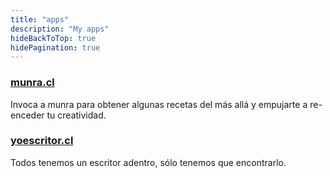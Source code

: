 ```yaml
---
title: "apps"
description: "My apps"
hideBackToTop: true
hidePagination: true
---
```


### [munra.cl](https://www.munra.cl) 
Invoca a munra para obtener algunas recetas del más allá y empujarte a re-enceder tu creatividad.

### [yoescritor.cl](https://www.yoescritor.cl) 
Todos tenemos un escritor adentro, sólo tenemos que encontrarlo.
